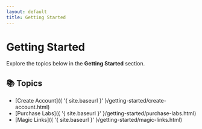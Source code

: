 ```yaml
---
layout: default
title: Getting Started
---
```


# Getting Started

Explore the topics below in the **Getting Started** section.

## 📚 Topics

- [Create Account]({ '{ site.baseurl }' }/getting-started/create-account.html)
- [Purchase Labs]({ '{ site.baseurl }' }/getting-started/purchase-labs.html)
- [Magic Links]({ '{ site.baseurl }' }/getting-started/magic-links.html)
